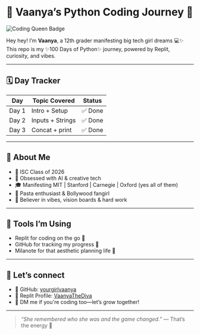 # 🌸 Vaanya’s Python Coding Journey 🌸
![Coding Queen Badge](https://img.shields.io/badge/Coding_Queen-100DaysOfPython💖-ff69b4)

Hey hey! I’m **Vaanya**, a 12th grader manifesting big tech girl dreams 💻✨  
This repo is my ✨100 Days of Python✨ journey, powered by Replit, curiosity, and vibes.

---

## 🗓️ Day Tracker
| Day | Topic Covered | Status |
|-----|----------------|--------|
| Day 1 | Intro + Setup | ✅ Done |
| Day 2 | Inputs + Strings | ✅ Done |
| Day 3 | Concat + print |✅ Done |

---

## 💖 About Me
- 🏫 ISC Class of 2026
- 🧠 Obsessed with AI & creative tech
- 🎓 Manifesting MIT | Stanford | Carnegie | Oxford (yes all of them)
- 🍝 Pasta enthusiast & Bollywood fangirl
- 🔮 Believer in vibes, vision boards & hard work

---

## 💾 Tools I’m Using
- Replit for coding on the go 📱
- GitHub for tracking my progress 🧠
- Milanote for that aesthetic planning life 🎨

---

## 🔗 Let’s connect
- 📍 GitHub: [yourgirlvaanya](https://github.com/yourgirlvaanya)
- 📓 Replit Profile: [VaanyaTheDiva](https://replit.com/@VaanyaTheDiva)
- 💌 DM me if you're coding too—let’s grow together!

---

> _“She remembered who she was and the game changed.”_ — That’s the energy 💅
